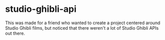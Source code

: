 # studio-ghibli-api

This was made for a friend who wanted to create a project centered around Studio Ghibli films, but noticed that there weren't a lot of Studio Ghibli APIs out there. 
